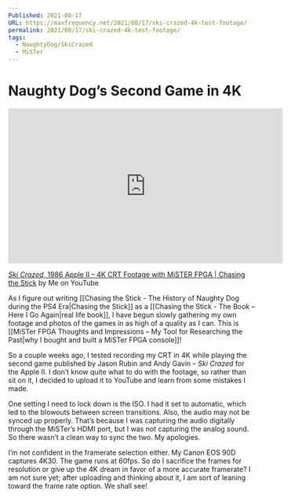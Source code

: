 ```yaml
---
Published: 2021-08-17
URL: https://maxfrequency.net/2021/08/17/ski-crazed-4k-test-footage/
permalink: 2021/08/17/ski-crazed-4k-test-footage/
tags:
  - NaughtyDog/SkiCrazed
  - MiSTer
---
```

# Naughty Dog’s Second Game in 4K

<div class=iframe-container>
<iframe width="560" height="315" src="https://www.youtube-nocookie.com/embed/sEp5G811emo?si=9iu-0pFk7pvowEuO" title="YouTube video player" frameborder="0" allow="accelerometer; autoplay; clipboard-write; encrypted-media; gyroscope; picture-in-picture; web-share" allowfullscreen></iframe>
</div>

[*Ski Crazed*, 1986 Apple II – 4K CRT Footage with MiSTER FPGA | Chasing the Stick](https://youtu.be/sEp5G811emo) by Me on YouTube

As I figure out writing [[Chasing the Stick - The History of Naughty Dog during the PS4 Era|Chasing the Stick]] as a [[Chasing the Stick - The Book – Here I Go Again|real life book]], I have begun slowly gathering my own footage and photos of the games in as high of a quality as I can. This is [[MiSTer FPGA Thoughts and Impressions – My Tool for Researching the Past|why I bought and built a MiSTer FPGA console]]!

So a couple weeks ago, I tested recording my CRT in 4K while playing the second game published by Jason Rubin and Andy Gavin – *Ski Crazed* for the Apple II. I don’t know quite what to do with the footage, so rather than sit on it, I decided to upload it to YouTube and learn from some mistakes I made.

One setting I need to lock down is the ISO. I had it set to automatic, which led to the blowouts between screen transitions. Also, the audio may not be synced up properly. That’s because I was capturing the audio digitally through the MiSTer’s HDMI port, but I was not capturing the analog sound. So there wasn’t a clean way to sync the two. My apologies.

I’m not confident in the framerate selection either. My Canon EOS 90D captures 4K30. The game runs at 60fps. So do I sacrifice the frames for resolution or give up the 4K dream in favor of a more accurate framerate? I am not sure yet; after uploading and thinking about it, I am sort of leaning toward the frame rate option. We shall see!